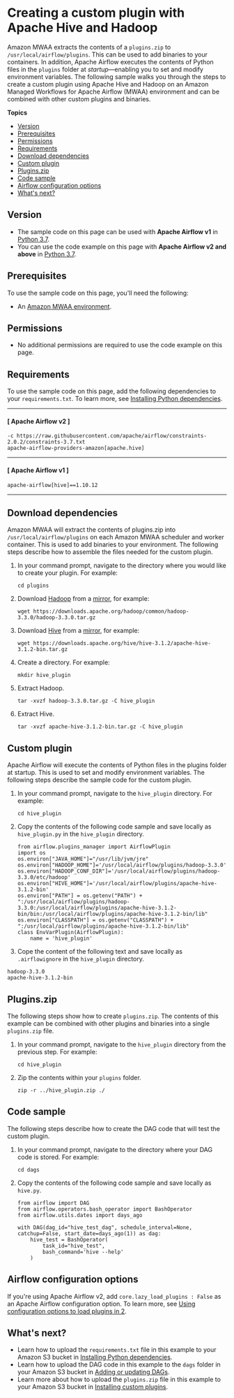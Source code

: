 # Creating a custom plugin with Apache Hive and Hadoop<a name="samples-hive"></a>

Amazon MWAA extracts the contents of a `plugins.zip` to `/usr/local/airflow/plugins`\. This can be used to add binaries to your containers\. In addition, Apache Airflow executes the contents of Python files in the `plugins` folder at *startup*—enabling you to set and modify environment variables\. The following sample walks you through the steps to create a custom plugin using Apache Hive and Hadoop on an Amazon Managed Workflows for Apache Airflow \(MWAA\) environment and can be combined with other custom plugins and binaries\.

**Topics**
+ [Version](#samples-hive-version)
+ [Prerequisites](#samples-hive-prereqs)
+ [Permissions](#samples-hive-permissions)
+ [Requirements](#samples-hive-dependencies)
+ [Download dependencies](#samples-hive-install)
+ [Custom plugin](#samples-hive-plugins-code)
+ [Plugins\.zip](#samples-hive-pluginszip)
+ [Code sample](#samples-hive-code)
+ [Airflow configuration options](#samples-hive-airflow-config)
+ [What's next?](#samples-hive-next-up)

## Version<a name="samples-hive-version"></a>
+ The sample code on this page can be used with **Apache Airflow v1** in [Python 3\.7](https://www.python.org/dev/peps/pep-0537/)\.
+ You can use the code example on this page with **Apache Airflow v2 and above** in [Python 3\.7](https://www.python.org/dev/peps/pep-0537/)\.

## Prerequisites<a name="samples-hive-prereqs"></a>

To use the sample code on this page, you'll need the following:
+ An [Amazon MWAA environment](get-started.md)\.

## Permissions<a name="samples-hive-permissions"></a>
+ No additional permissions are required to use the code example on this page\.

## Requirements<a name="samples-hive-dependencies"></a>

To use the sample code on this page, add the following dependencies to your `requirements.txt`\. To learn more, see [Installing Python dependencies](working-dags-dependencies.md)\.

------
#### [ Apache Airflow v2 ]

```
-c https://raw.githubusercontent.com/apache/airflow/constraints-2.0.2/constraints-3.7.txt
apache-airflow-providers-amazon[apache.hive]
```

------
#### [ Apache Airflow v1 ]

```
apache-airflow[hive]==1.10.12
```

------

## Download dependencies<a name="samples-hive-install"></a>

Amazon MWAA will extract the contents of plugins\.zip into `/usr/local/airflow/plugins` on each Amazon MWAA scheduler and worker container\. This is used to add binaries to your environment\. The following steps describe how to assemble the files needed for the custom plugin\.

1. In your command prompt, navigate to the directory where you would like to create your plugin\. For example:

   ```
   cd plugins
   ```

1. Download [Hadoop](https://hadoop.apache.org/) from a [mirror](https://www.apache.org/dyn/closer.cgi/hadoop/common/hadoop-3.3.0/hadoop-3.3.0.tar.gz), for example:

   ```
   wget https://downloads.apache.org/hadoop/common/hadoop-3.3.0/hadoop-3.3.0.tar.gz
   ```

1. Download [Hive](https://hive.apache.org/) from a [mirror](https://www.apache.org/dyn/closer.cgi/hive/), for example:

   ```
   wget https://downloads.apache.org/hive/hive-3.1.2/apache-hive-3.1.2-bin.tar.gz
   ```

1. Create a directory\. For example:

   ```
   mkdir hive_plugin
   ```

1. Extract Hadoop\.

   ```
   tar -xvzf hadoop-3.3.0.tar.gz -C hive_plugin
   ```

1. Extract Hive\.

   ```
   tar -xvzf apache-hive-3.1.2-bin.tar.gz -C hive_plugin
   ```

## Custom plugin<a name="samples-hive-plugins-code"></a>

Apache Airflow will execute the contents of Python files in the plugins folder at startup\. This is used to set and modify environment variables\. The following steps describe the sample code for the custom plugin\.

1. In your command prompt, navigate to the `hive_plugin` directory\. For example:

   ```
   cd hive_plugin
   ```

1. Copy the contents of the following code sample and save locally as `hive_plugin.py` in the `hive_plugin` directory\.

   ```
   from airflow.plugins_manager import AirflowPlugin
   import os
   os.environ["JAVA_HOME"]="/usr/lib/jvm/jre"
   os.environ["HADOOP_HOME"]='/usr/local/airflow/plugins/hadoop-3.3.0'
   os.environ["HADOOP_CONF_DIR"]='/usr/local/airflow/plugins/hadoop-3.3.0/etc/hadoop'
   os.environ["HIVE_HOME"]='/usr/local/airflow/plugins/apache-hive-3.1.2-bin'
   os.environ["PATH"] = os.getenv("PATH") + ":/usr/local/airflow/plugins/hadoop-3.3.0:/usr/local/airflow/plugins/apache-hive-3.1.2-bin/bin:/usr/local/airflow/plugins/apache-hive-3.1.2-bin/lib" 
   os.environ["CLASSPATH"] = os.getenv("CLASSPATH") + ":/usr/local/airflow/plugins/apache-hive-3.1.2-bin/lib" 
   class EnvVarPlugin(AirflowPlugin):                
       name = 'hive_plugin'
   ```

1.  Cope the content of the following text and save locally as `.airflowignore` in the `hive_plugin` directory\. 

   ```
   hadoop-3.3.0
   apache-hive-3.1.2-bin
   ```

## Plugins\.zip<a name="samples-hive-pluginszip"></a>

The following steps show how to create `plugins.zip`\. The contents of this example can be combined with other plugins and binaries into a single `plugins.zip` file\.

1. In your command prompt, navigate to the `hive_plugin` directory from the previous step\. For example:

   ```
   cd hive_plugin
   ```

1. Zip the contents within your `plugins` folder\.

   ```
   zip -r ../hive_plugin.zip ./
   ```

## Code sample<a name="samples-hive-code"></a>

The following steps describe how to create the DAG code that will test the custom plugin\.

1. In your command prompt, navigate to the directory where your DAG code is stored\. For example:

   ```
   cd dags
   ```

1. Copy the contents of the following code sample and save locally as `hive.py`\.

   ```
   from airflow import DAG
   from airflow.operators.bash_operator import BashOperator
   from airflow.utils.dates import days_ago
   
   with DAG(dag_id="hive_test_dag", schedule_interval=None, catchup=False, start_date=days_ago(1)) as dag:
       hive_test = BashOperator(
           task_id="hive_test",
           bash_command='hive --help'
       )
   ```

## Airflow configuration options<a name="samples-hive-airflow-config"></a>

If you're using Apache Airflow v2, add `core.lazy_load_plugins : False` as an Apache Airflow configuration option\. To learn more, see [Using configuration options to load plugins in 2](configuring-env-variables.md#configuring-2.0-airflow-override)\.

## What's next?<a name="samples-hive-next-up"></a>
+ Learn how to upload the `requirements.txt` file in this example to your Amazon S3 bucket in [Installing Python dependencies](working-dags-dependencies.md)\.
+ Learn how to upload the DAG code in this example to the `dags` folder in your Amazon S3 bucket in [Adding or updating DAGs](configuring-dag-folder.md)\.
+ Learn more about how to upload the `plugins.zip` file in this example to your Amazon S3 bucket in [Installing custom plugins](configuring-dag-import-plugins.md)\.